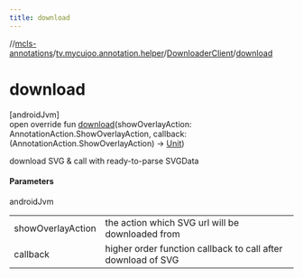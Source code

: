 ```yaml
---
title: download
---
```

//[mcls-annotations](../../../index.html)/[tv.mycujoo.annotation.helper](../index.html)/[DownloaderClient](index.html)/[download](download.html)



# download



[androidJvm]\
open override fun [download](download.html)(showOverlayAction: AnnotationAction.ShowOverlayAction, callback: (AnnotationAction.ShowOverlayAction) -&gt; [Unit](https://kotlinlang.org/api/latest/jvm/stdlib/kotlin/-unit/index.html))



download SVG & call with ready-to-parse SVGData



#### Parameters


androidJvm

| | |
|---|---|
| showOverlayAction | the action which SVG url will be downloaded from |
| callback | higher order function callback to call after download of SVG |




